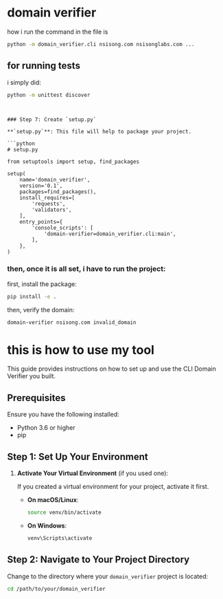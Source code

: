 # domain verifier


how i run the command in the file is 
```bash
python -m domain_verifier.cli nsisong.com nsisonglabs.com ...
```


## for running tests

i simply did:

```bash
python -m unittest discover
```

```arduino


### Step 7: Create `setup.py`

**`setup.py`**: This file will help to package your project.

```python
# setup.py

from setuptools import setup, find_packages

setup(
    name='domain_verifier',
    version='0.1',
    packages=find_packages(),
    install_requires=[
        'requests',
        'validators',
    ],
    entry_points={
        'console_scripts': [
            'domain-verifier=domain_verifier.cli:main',
        ],
    },
)
```


### then, once it is all set, i have to run the project:

first, install the package:
```bash
pip install -e .
```

then, verify the domain:
```bash
domain-verifier nsisong.com invalid_domain
```


# this is how to use my tool

This guide provides instructions on how to set up and use the CLI Domain Verifier you built.

## Prerequisites

Ensure you have the following installed:
- Python 3.6 or higher
- pip

## Step 1: Set Up Your Environment

1. **Activate Your Virtual Environment** (if you used one):

   If you created a virtual environment for your project, activate it first.

   - **On macOS/Linux**:
     ```bash
     source venv/bin/activate
     ```

   - **On Windows**:
     ```bash
     venv\Scripts\activate
     ```

## Step 2: Navigate to Your Project Directory

Change to the directory where your `domain_verifier` project is located:

```bash
cd /path/to/your/domain_verifier
